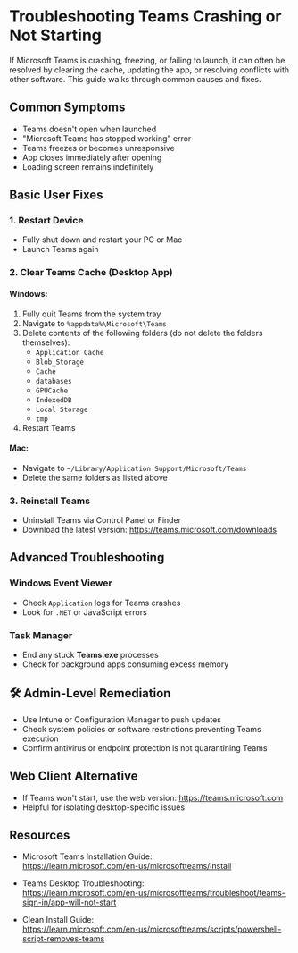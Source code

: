 # Troubleshooting Teams Crashing or Not Starting

If Microsoft Teams is crashing, freezing, or failing to launch, it can often be resolved by clearing the cache, updating the app, or resolving conflicts with other software. This guide walks through common causes and fixes.

## Common Symptoms

- Teams doesn't open when launched
- "Microsoft Teams has stopped working" error
- Teams freezes or becomes unresponsive
- App closes immediately after opening
- Loading screen remains indefinitely

## Basic User Fixes

### 1. Restart Device

- Fully shut down and restart your PC or Mac
- Launch Teams again

### 2. Clear Teams Cache (Desktop App)

#### Windows:
1. Fully quit Teams from the system tray
2. Navigate to `%appdata%\Microsoft\Teams`
3. Delete contents of the following folders (do not delete the folders themselves):
   - `Application Cache`
   - `Blob_Storage`
   - `Cache`
   - `databases`
   - `GPUCache`
   - `IndexedDB`
   - `Local Storage`
   - `tmp`
4. Restart Teams

#### Mac:
- Navigate to `~/Library/Application Support/Microsoft/Teams`
- Delete the same folders as listed above

### 3. Reinstall Teams

- Uninstall Teams via Control Panel or Finder
- Download the latest version: https://teams.microsoft.com/downloads

## Advanced Troubleshooting

### Windows Event Viewer

- Check `Application` logs for Teams crashes
- Look for `.NET` or JavaScript errors

### Task Manager

- End any stuck **Teams.exe** processes
- Check for background apps consuming excess memory

## 🛠 Admin-Level Remediation

- Use Intune or Configuration Manager to push updates
- Check system policies or software restrictions preventing Teams execution
- Confirm antivirus or endpoint protection is not quarantining Teams

## Web Client Alternative

- If Teams won't start, use the web version: https://teams.microsoft.com
- Helpful for isolating desktop-specific issues

## Resources

- Microsoft Teams Installation Guide:  
  https://learn.microsoft.com/en-us/microsoftteams/install

- Teams Desktop Troubleshooting:  
  https://learn.microsoft.com/en-us/microsoftteams/troubleshoot/teams-sign-in/app-will-not-start

- Clean Install Guide:  
  https://learn.microsoft.com/en-us/microsoftteams/scripts/powershell-script-removes-teams
